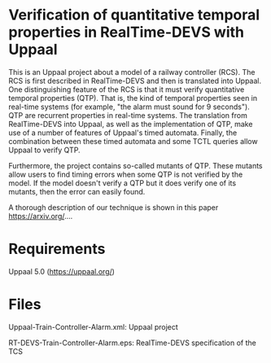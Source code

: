 # Verification of quantitative temporal properties in RealTime-DEVS with Uppaal

This is an Uppaal project about a model of a railway controller (RCS). The RCS is first described in RealTime-DEVS and then is translated into Uppaal. One distinguishing feature of the RCS is that it must verify quantitative temporal properties (QTP). That is, the kind of temporal properties seen in real-time systems (for example, "the alarm must sound for 9 seconds"). QTP are recurrent properties in real-time systems. The translation from RealTime-DEVS into Uppaal, as well as the implementation of QTP, make use of a number of features of Uppaal's timed automata. Finally, the combination between these timed automata and some TCTL queries allow Uppaal to verify QTP.

Furthermore, the project contains so-called mutants of QTP. These mutants allow users to find timing errors when some QTP is not verified by the model. If the model doesn't verify a QTP but it does verify one of its mutants, then the error can easily found.

A thorough description of our technique is shown in this paper https://arxiv.org/....

# Requirements
Uppaal 5.0 (https://uppaal.org/)

# Files
Uppaal-Train-Controller-Alarm.xml: Uppaal project

RT-DEVS-Train-Controller-Alarm.eps: RealTime-DEVS specification of the TCS
